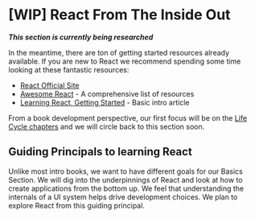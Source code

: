 # [WIP] React From The Inside Out

***This section is currently being researched***

In the meantime, there are ton of getting started resources already available. If you are new to React we recommend spending some time looking at these fantastic resources:

* [React Official Site](http://facebook.github.io/react/)
* [Awesome React](https://github.com/enaqx/awesome-react) - A comprehensive list of resources
* [Learning React, Getting Started](https://scotch.io/tutorials/learning-react-getting-started-and-concepts) - Basic intro article

From a book development perspective, our first focus will be on the [Life Cycle chapters](../life_cycle/introduction.md) and we will circle back to this section soon.

## Guiding Principals to learning React
Unlike most intro books, we want to have different goals for our Basics Section. We will dig into the underpinnings of React and look at how to create applications from the bottom up. We feel that understanding the internals of a UI system helps drive development choices. We plan to explore React from this guiding principal.



